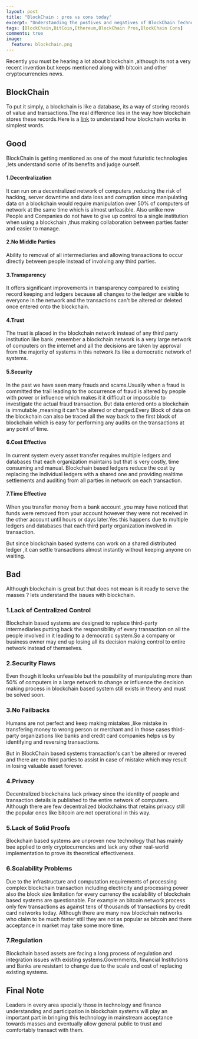 ```yaml
---
layout: post
title: "BlockChain : pros vs cons today"
excerpt: "Understanding the postives and negatives of BlockChain Technology"
tags: [BlockChain,BitCoin,Ethereum,BlockChain Pros,BlockChain Cons]
comments: true
image:
  feature: blockchain.png
---
```


Recently you must be hearing a lot about blockchain ,although its not a
very recent invention but keeps mentioned along with bitcoin and other
cryptocurrencies news.

## BlockChain

To put it simply, a blockchain is like a database, its a way of storing records of value and transactions.The real difference lies in the way how blockchain stores these records.Here is a <a href="https://yourstory.com/2017/07/ultimate-3500-word-guide-plain-english-understand-blockchain/">link</a> to understand how blockchain works in simplest words.


## Good

BlockChain is getting mentioned as one of the most futuristic technologies ,lets understand some of its benefits and judge ourself.

#### 1.Decentralization
It can run on a decentralized network of computers ,reducing the risk of hacking, server downtime and data loss and corruption since manipulating data on a blockchain would require manipulation over 50% of computers of network at the same time which is almost unfeasible.
Also unlike now People and Companies do not have to give up control to a single institution when using a blockchain ,thus making collaboration between parties
faster and easier to manage.


#### 2.No Middle Parties
Ability to removal of all intermediaries and allowing transactions to occur directly between people instead of involving any third parties.

#### 3.Transparency

It offers significant improvements in transparency compared to existing record keeping and ledgers because all changes to the ledger are visible to everyone
in the network and the transactions can't be altered or deleted once entered
onto the blockchain.

#### 4.Trust
The trust is placed in the blockchain network instead of any third party institution like bank ,remember a blockchain network is a very large network of
computers on the internet and all the decisions are taken by approval from the majority of systems in this network.Its like a democratic network of systems.

#### 5.Security
In the past we have seen many frauds and scams.Usually when a fraud is committed the trail leading to the  occurrence of fraud is altered by people with power or influence which makes it  it difficult or impossible to investigate the actual fraud transaction.
But data entered onto a blockchain is immutable ,meaning it can't be altered or changed.Every Block of data on the blockchain can also be traced all the way back to the first block of blockchain which is easy for performing any audits on the
transactions at any point of time.

#### 6.Cost Effective

In current system every asset transfer requires multiple ledgers and databases
that each organization maintains but that is very costly, time consuming and manual.
Blockchain based ledgers reduce the cost by replacing the individual ledgers with a shared one and providing realtime settlements and auditing from all parties in network on each transaction.

#### 7.Time Effective

When you transfer money from a bank account ,you may have noticed that funds were removed from your account however they were not received in the other account until hours or days later.Yes this happens due to multiple ledgers and databases
that each third party organization involved in transaction.

But since blockchain based systems can work on a shared distributed ledger ,it can settle transactions almost instantly without keeping anyone on waiting.


## Bad

Although blockchain is great but that does not mean is it ready to serve the masses ? lets understand the issues with blockchain.

### 1.Lack of Centralized Control

Blockchain based systems are designed to replace third-party intermediaries
putting back the responsibility of every transaction on all the people involved in it leading to a democratic system.So a company or business owner may end up losing all its decision making control to entire network instead of themselves.

### 2.Security Flaws

Even though it looks unfeasible but the possibility of manipulating more than 50% of computers in a large network to change or influence the decision making process in blockchain based system still exists in theory and must be solved soon.

### 3.No Failbacks

Humans are not perfect and keep making mistakes ,like mistake in transfering
money to wrong person or merchant and in those cases third-party organizations like banks and credit card companies helps us by identifying and reversing transactions.

But in BlockChain based systems transaction's can't be altered or revered and there are no third parties to assist in case of mistake which may result in losing valuable asset forever.

### 4.Privacy

Decentralized blockchains lack privacy since the identity of people
and transaction details is published to the entire network of computers.
Although there are few decentralized blockchains that retains privacy still the popular ones like bitcoin are not operational in this way.

### 5.Lack of Solid Proofs

Blockchain based systems are unproven new technology that has mainly bee applied to only cryptocurrencies and lack any other real-world implementation to prove its theoretical effectiveness.

### 6.Scalability Problems

Due to the infrastructure and computation requirements of processing complex
blockchain transaction including electricity and processing power also the block size limitation for every currency the scalability of blockchain based systems are questionable. For example an bitcoin network process only few transactions as against  tens of thousands of transactions by credit card networks today.
Although there are many new blockchain networks who claim to be much faster
still they are not as popular as bitcoin and there acceptance in market may take some more time.

### 7.Regulation
Blockchain based assets are facing a long process of regulation and integration
issues with existing systems.Governments, financial Institutions and Banks are resistant to change due to the scale and cost of replacing existing systems.

## Final Note

Leaders in every area specially those in technology and finance understanding and participation in blockchain systems will play an important part in bringing this technology in mainstream acceptance towards masses and eventually allow general public to trust and comfortably transact with them.
